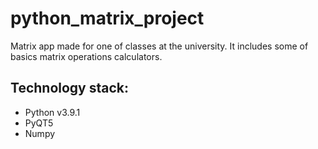 # python_matrix_project
Matrix app made for one of classes at the university.
It includes some of basics matrix operations calculators.
<h2>Technology stack:</h2>
<ul>
  <li>Python v3.9.1</li>
  <li>PyQT5</li>
  <li>Numpy</li>
 </ul>
 

